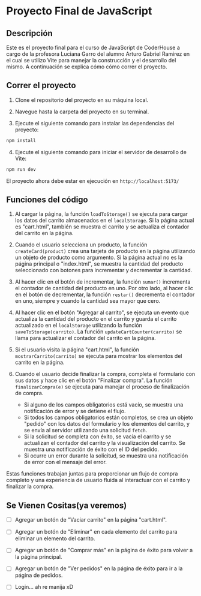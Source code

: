 # Proyecto Final de JavaScript

## Descripción

Este es el proyecto final para el curso de JavaScript de CoderHouse a cargo de la profesora Luciana Garro del alumno Arturo Gabriel Ramirez en el cual se utilizo Vite para manejar la construcción y el desarrollo del mismo. A continuación se explica cómo cómo correr el proyecto.

## Correr el proyecto

1. Clone el repositorio del proyecto en su máquina local.

2. Navegue hasta la carpeta del proyecto en su terminal.

3. Ejecute el siguiente comando para instalar las dependencias del proyecto:

```bash
npm install
```

4. Ejecute el siguiente comando para iniciar el servidor de desarrollo de Vite:

```bash
npm run dev
```

El proyecto ahora debe estar en ejecución en `http://localhost:5173/`

## Funciones del código

1. Al cargar la página, la función `loadToStorage()` se ejecuta para cargar los datos del carrito almacenados en el `localStorage`. Si la página actual es "cart.html", también se muestra el carrito y se actualiza el contador del carrito en la página.

2. Cuando el usuario selecciona un producto, la función `createCard(product)` crea una tarjeta de producto en la página utilizando un objeto de producto como argumento. Si la página actual no es la página principal o "index.html", se muestra la cantidad del producto seleccionado con botones para incrementar y decrementar la cantidad.

3. Al hacer clic en el botón de incrementar, la función `sumar()` incrementa el contador de cantidad del producto en uno. Por otro lado, al hacer clic en el botón de decrementar, la función `restar()` decrementa el contador en uno, siempre y cuando la cantidad sea mayor que cero.

4. Al hacer clic en el botón "Agregar al carrito", se ejecuta un evento que actualiza la cantidad del producto en el carrito y guarda el carrito actualizado en el `localStorage` utilizando la función `saveToStorage(carrito)`. La función `updateCartCounter(carrito)` se llama para actualizar el contador del carrito en la página.

5. Si el usuario visita la página "cart.html", la función `mostrarCarrito(carrito)` se ejecuta para mostrar los elementos del carrito en la página.

6. Cuando el usuario decide finalizar la compra, completa el formulario con sus datos y hace clic en el botón "Finalizar compra". La función `finalizarCompra(e)` se ejecuta para manejar el proceso de finalización de compra.

   - Si alguno de los campos obligatorios está vacío, se muestra una notificación de error y se detiene el flujo.
   - Si todos los campos obligatorios están completos, se crea un objeto "pedido" con los datos del formulario y los elementos del carrito, y se envía al servidor utilizando una solicitud `fetch`.
   - Si la solicitud se completa con éxito, se vacía el carrito y se actualizan el contador del carrito y la visualización del carrito. Se muestra una notificación de éxito con el ID del pedido.
   - Si ocurre un error durante la solicitud, se muestra una notificación de error con el mensaje del error.

Estas funciones trabajan juntas para proporcionar un flujo de compra completo y una experiencia de usuario fluida al interactuar con el carrito y finalizar la compra.

## Se Vienen Cositas(ya veremos)

- [ ] Agregar un botón de "Vaciar carrito" en la página "cart.html".
- [ ] Agregar un botón de "Eliminar" en cada elemento del carrito para eliminar un elemento del carrito.
- [ ] Agregar un botón de "Comprar más" en la página de éxito para volver a la página principal.
- [ ] Agregar un botón de "Ver pedidos" en la página de éxito para ir a la página de pedidos.
- [ ] Login... ah re manija xD

